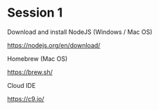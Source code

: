 # Session 1
Download and install NodeJS (Windows / Mac OS)

https://nodejs.org/en/download/

Homebrew (Mac OS)

https://brew.sh/


Cloud IDE

https://c9.io/
